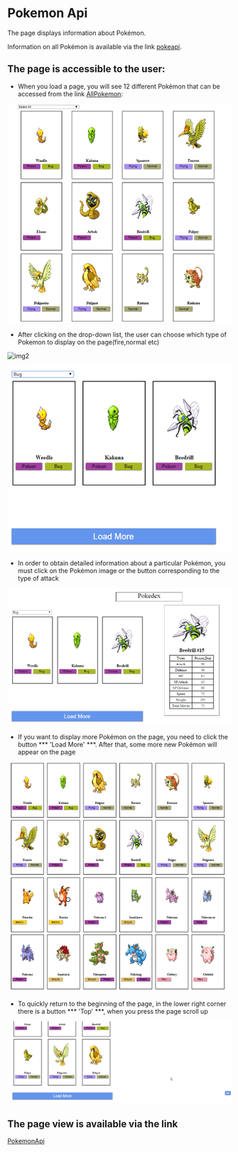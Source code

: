 # Pokemon Api
The page displays information about Pokémon. 

Information on all Pokémon is available via the link [pokeapi](https://pokeapi.co/docs/v2.html).

## The page is accessible to the user: ##

+ When you load a page, you will see 12 different Pokémon that can be accessed from the link [AllPokemon](https://pokeapi.co/api/v2/pokemon):

![img1](img/img_1.png)

+ After clicking on the drop-down list, the user can choose which type of Pokemon to display on the page(fire,normal etc) 

![img2](img/img_2_1.png)

![img3](img/img_3.png)

+ In order to obtain detailed information about a particular Pokémon, you must click on the Pokémon image or the button corresponding to the type of attack

![img4](img/img_4.png)

+ If you want to display more Pokémon on the page, you need to click the button *** 'Load More' ***. After that, some more new Pokémon will appear on the page

![img5](img/img_5.png)

+ To quickly return to the beginning of the page, in the lower right corner there is a button *** 'Top' ***, when you press the page scroll up

![img6](img/img_6.png)

## The page view is available via the link

[PokemonApi](https://olenapauk.github.io/Pokemon_Api/)








